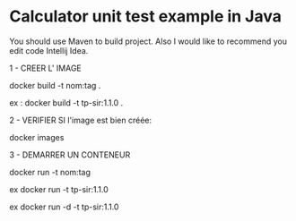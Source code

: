 Calculator unit test example in Java
===============

You should use Maven to build project.
Also I would like to recommend you edit code Intellij Idea.

1 - CREER L' IMAGE 

docker build -t nom:tag .

ex : docker build -t tp-sir:1.1.0 .

2 - VERIFIER SI l'image est bien créée:

docker images

3 - DEMARRER UN CONTENEUR

docker run -t nom:tag

ex docker run -t tp-sir:1.1.0

ex docker run -d -t tp-sir:1.1.0
